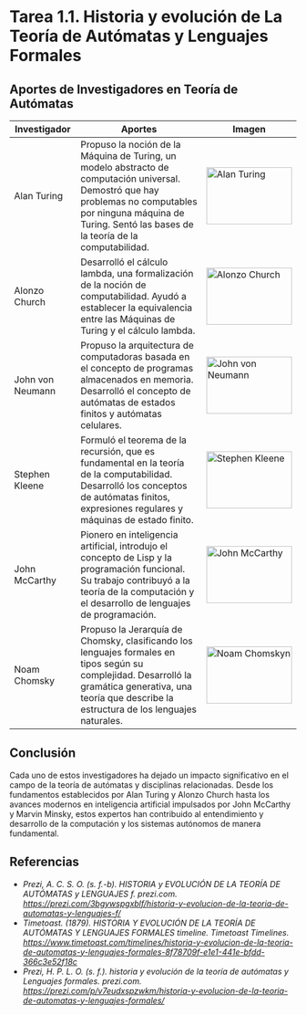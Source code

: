 # Tarea 1.1. Historia y evolución de La Teoría de Autómatas y Lenguajes Formales

## Aportes de Investigadores en Teoría de Autómatas

| Investigador     | Aportes                                                                                       | Imagen                                      |
|------------------|-----------------------------------------------------------------------------------------------|---------------------------------------------|
| Alan Turing      | Propuso la noción de la Máquina de Turing, un modelo abstracto de computación universal. Demostró que hay problemas no computables por ninguna máquina de Turing. Sentó las bases de la teoría de la computabilidad.  | <img src="https://www.biografiasyvidas.com/biografia/t/fotos/turing.jpg" alt="Alan Turing" width="150" height="100">    |
| Alonzo Church    | Desarrolló el cálculo lambda, una formalización de la noción de computabilidad. Ayudó a establecer la equivalencia entre las Máquinas de Turing y el cálculo lambda. | <img src="https://www.biografiasyvidas.com/biografia/c/fotos/church_alonzo.jpg" alt="Alonzo Church" width="150" height="100">        |
| John von Neumann | Propuso la arquitectura de computadoras basada en el concepto de programas almacenados en memoria. Desarrolló el concepto de autómatas de estados finitos y autómatas celulares.| <img src="https://economipedia.com/wp-content/uploads/John-Von-Neumann-1.jpg" alt="John von Neumann" width="150" height="100">        |
| Stephen Kleene   | Formuló el teorema de la recursión, que es fundamental en la teoría de la computabilidad. Desarrolló los conceptos de autómatas finitos, expresiones regulares y máquinas de estado finito. | <img src="https://asset.library.wisc.edu/1711.dl/NH3353XZAAXBJ8I/M/h1380-34a04.jpg" alt="Stephen Kleene" width="150" height="100">        |
| John McCarthy    | Pionero en inteligencia artificial, introdujo el concepto de Lisp y la programación funcional. Su trabajo contribuyó a la teoría de la computación y el desarrollo de lenguajes de programación. | <img src="https://encrypted-tbn0.gstatic.com/images?q=tbn:ANd9GcTRCCMZe7EgaEyaOKsUkfCdRn4F60mJeLKgHeprg7_C&s" alt="John McCarthy" width="150" height="100">        |
| Noam Chomsky     | Propuso la Jerarquía de Chomsky, clasificando los lenguajes formales en tipos según su complejidad. Desarrolló la gramática generativa, una teoría que describe la estructura de los lenguajes naturales.| <img src="https://www.premiosfronterasdelconocimiento.es/wp-content/uploads/sites/2/2019/11/Chomnsky_1000x1140.jpg" alt="Noam Chomskyn" width="150" height="100">        |

## Conclusión
Cada uno de estos investigadores ha dejado un impacto significativo en el campo de la teoría de autómatas y disciplinas relacionadas. Desde los fundamentos establecidos por Alan Turing y Alonzo Church hasta los avances modernos en inteligencia artificial impulsados por John McCarthy y Marvin Minsky, estos expertos han contribuido al entendimiento y desarrollo de la computación y los sistemas autónomos de manera fundamental.

## Referencias
- *Prezi, A. C. S. O. (s. f.-b). HISTORIA y EVOLUCIÓN DE LA TEORÍA DE AUTÓMATAS y LENGUAJES f. prezi.com. https://prezi.com/3bgywspgxblf/historia-y-evolucion-de-la-teoria-de-automatas-y-lenguajes-f/*
- *Timetoast. (1879). HISTORIA Y EVOLUCIÓN DE LA TEORÍA DE AUTÓMATAS Y LENGUAJES FORMALES timeline. Timetoast Timelines. https://www.timetoast.com/timelines/historia-y-evolucion-de-la-teoria-de-automatas-y-lenguajes-formales-8f78709f-e1e1-441e-bfdd-366c3e52f18c*
- *Prezi, H. P. L. O. (s. f.). historia y evolución de la teoría de autómatas y Lenguajes formales. prezi.com. https://prezi.com/p/v7eudxspzwkm/historia-y-evolucion-de-la-teoria-de-automatas-y-lenguajes-formales/*

